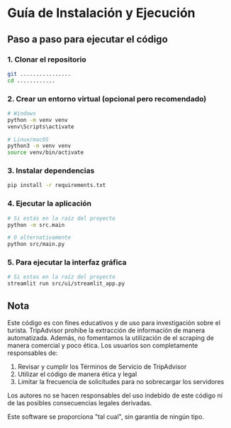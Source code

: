 # Guía de Instalación y Ejecución

## Paso a paso para ejecutar el código

### 1. Clonar el repositorio
```bash
git ................
cd ............
```

### 2. Crear un entorno virtual (opcional pero recomendado)
```bash
# Windows
python -m venv venv
venv\Scripts\activate

# Linux/macOS
python3 -m venv venv
source venv/bin/activate
```

### 3. Instalar dependencias
```bash
pip install -r requirements.txt
```

### 4. Ejecutar la aplicación
```bash
# Si estás en la raíz del proyecto
python -m src.main

# O alternativamente
python src/main.py
```

### 5. Para ejecutar la interfaz gráfica
```bash
# Si estas en la raíz del proyecto
streamlit run src/ui/streamlit_app.py
```

## Nota
Este código es con fines educativos y de uso para investigación sobre el turista.
TripAdvisor prohibe la extracción de información de manera automatizada.
Además, no fomentamos la utilización de el scraping de manera comercial y poco ética.
Los usuarios son completamente responsables de:

1. Revisar y cumplir los Términos de Servicio de TripAdvisor
2. Utilizar el código de manera ética y legal
3. Limitar la frecuencia de solicitudes para no sobrecargar los servidores


Los autores no se hacen responsables del uso indebido de este código ni de las posibles consecuencias legales derivadas.

Este software se proporciona "tal cual", sin garantía de ningún tipo.